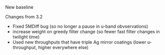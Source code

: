 New baseline

Changes from 3.2

* Fixed 5MDiff bug (so no longer a pause in u-band obvservations)
* increase weight on greedy filter change (so fewer fast filter changes in twilight time)
* Used new throughputs that have triple Ag mirror coatings (lower u-throughput, higher everywhere else)

